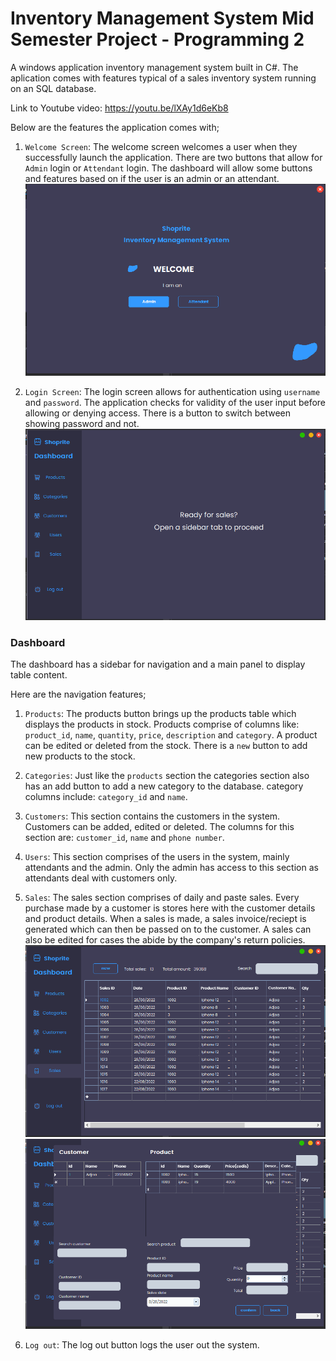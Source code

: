 # Inventory Management System Mid Semester Project - Programming 2


A windows application inventory management system built in C#. The aplication comes with features typical of a sales inventory system running on an SQL database.

Link to Youtube video: https://youtu.be/lXAy1d6eKb8

Below are the features the application comes with;

1. `Welcome Screen`: The welcome screen welcomes a user when they successfully launch the application. There are two buttons that allow for `Admin` login or `Attendant` login.
The dashboard will allow some buttons and features based on if the user is an admin or an attendant.
![](/images/1.png)


2. `Login Screen`: The login screen allows for authentication using `username` and `password`. The application checks for validity of the user input before allowing or denying access. 
There is a button to switch between showing password and not.
![](/images/2.png)


### Dashboard


The dashboard has a sidebar for navigation and a main panel to display table content.


Here are the navigation features;

1. `Products`: The products button brings up the products table which displays the products in stock. Products comprise of columns like: `product_id`, `name`, `quantity`,
`price`, `description` and `category`. A product can be edited or deleted from the stock. There is a `new` button to add new products to the stock.

2. `Categories`: Just like the `products` section the categories section also has an add button to add a new category to the database. category columns include: `category_id`
and `name`.

3. `Customers`: This section contains the customers in the system. Customers can be added, edited or deleted. The columns for this section are: `customer_id`, `name` and `phone number`.

4. `Users`: This section comprises of the users in the system, mainly attendants and the admin. Only the admin has access to this section as attendants deal with customers only.

5. `Sales`: The sales section comprises of daily and paste sales. Every purchase made by a customer is stores here with the customer details and product details. 
When a sales is made, a sales invoice/reciept is generated which can then be passed on to the customer. A sales can also be edited for cases the abide by the company's return policies.
![](/images/3.png)
![](/images/4.png)

6. `Log out`: The log out button logs the user out the system.
